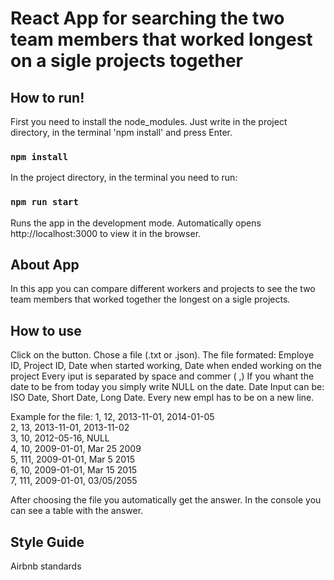 # React App for searching the two team members that worked longest on a sigle projects together

## How to run!

First you need to install the node_modules. Just write in the project directory, in the terminal 'npm install' and press Enter.

### `npm install`

In the project directory, in the terminal you need to run:

### `npm run start`

Runs the app in the development mode.
Automatically opens http://localhost:3000 to view it in the browser.

## About App

In this app you can compare different workers and projects to see the two team members that worked together the longest on a sigle projects.

## How to use

Click on the button. Chose a file (.txt or .json).
The file formated: Employe ID, Project ID, Date when started working, Date when ended working on the project
Every iput is separated by space and commer ( ,)
If you whant the date to be from today you simply write NULL on the date.
Date Input can be: ISO Date, Short Date, Long Date.
Every new empl has to be on a new line.

Example for the file:
1, 12, 2013-11-01, 2014-01-05<br />
2, 13, 2013-11-01, 2013-11-02<br />
3, 10, 2012-05-16, NULL<br />
4, 10, 2009-01-01, Mar 25 2009<br />
5, 111, 2009-01-01, Mar 5 2015<br />
6, 10, 2009-01-01, Mar 15 2015<br />
7, 111, 2009-01-01, 03/05/2055<br />

After choosing the file you automatically get the answer.
In the console you can see a table with the answer.

## Style Guide
Airbnb standards